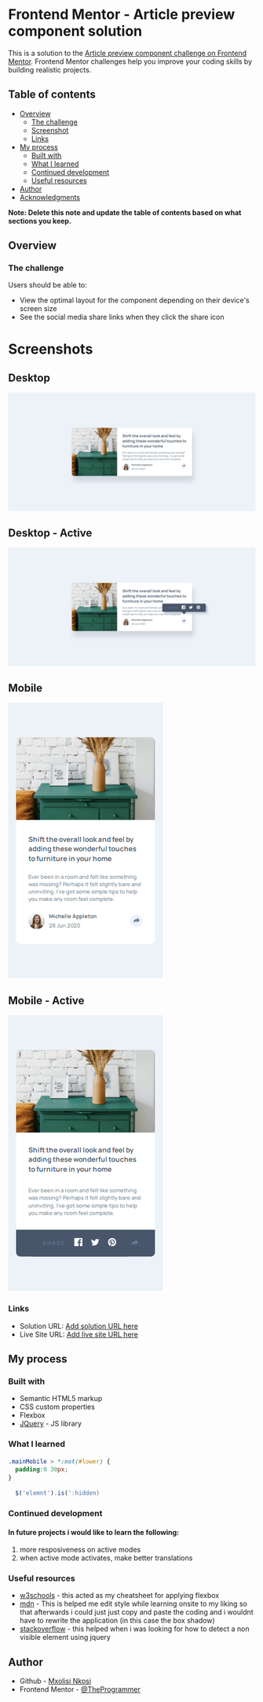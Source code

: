 # Frontend Mentor - Article preview component solution

This is a solution to the [Article preview component challenge on Frontend Mentor](https://www.frontendmentor.io/challenges/article-preview-component-dYBN_pYFT). Frontend Mentor challenges help you improve your coding skills by building realistic projects. 

## Table of contents

- [Overview](#overview)
  - [The challenge](#the-challenge)
  - [Screenshot](#screenshot)
  - [Links](#links)
- [My process](#my-process)
  - [Built with](#built-with)
  - [What I learned](#what-i-learned)
  - [Continued development](#continued-development)
  - [Useful resources](#useful-resources)
- [Author](#author)
- [Acknowledgments](#acknowledgments)

**Note: Delete this note and update the table of contents based on what sections you keep.**

## Overview

### The challenge

Users should be able to:

- View the optimal layout for the component depending on their device's screen size
- See the social media share links when they click the share icon

# Screenshots
## Desktop
![desktop version of the site](./images/desktop.png)
## Desktop - Active
![desktop version active](./images/desktop-active.png)
## Mobile
![mobile version of the side](./images/mobile.png)

## Mobile - Active
![mobile version active](./images/mobile-active.png)


### Links

- Solution URL: [Add solution URL here](https://your-solution-url.com)
- Live Site URL: [Add live site URL here](https://your-live-site-url.com)

## My process

### Built with

- Semantic HTML5 markup
- CSS custom properties
- Flexbox
- [JQuery](https://jquery.com/) - JS library

### What I learned


```css
.mainMobile > *:not(#lower) {
  padding:0 30px;
}
```
```js
  $('elemnt').is(':hidden)
```


### Continued development

#### In future projects i would like to learn the following:

1. more resposiveness on active modes
2. when active mode activates, make better translations


### Useful resources

- [w3schools](https://www.w3schools.com/) - this acted as my cheatsheet for applying flexbox
- [mdn](https://developer.mozilla.org/) - This is helped me edit style while learning onsite to my liking so that afterwards i could just just copy and paste the coding and i wouldnt have to rewrite the application (in this case the box shadow) 
- [stackoverflow](https://stackoverflow.com/) - this helped when i was looking for how to detect a non visible element using jquery

## Author

- Github - [Mxolisi Nkosi]()
- Frontend Mentor - [@TheProgrammer](https://www.frontendmentor.io/profile/TheProgrammer2360)


